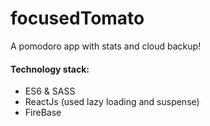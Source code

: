 # focusedTomato
A pomodoro app with stats and cloud backup!

#### Technology stack:
* ES6 & SASS
* ReactJs (used lazy loading and suspense)
* FireBase
